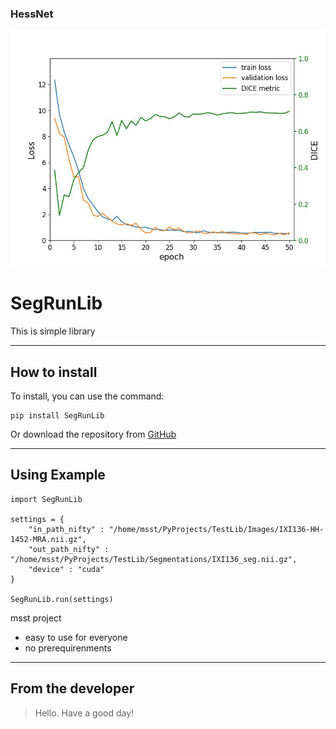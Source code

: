 ### HessNet
![alt text](loss.jpg)
# **SegRunLib** #

This is simple library 

----------


## How to install ##
To install, you can use the command:

    pip install SegRunLib

Or download the repository from [GitHub](https://github.com/NotYourLady/SegRunLib)

----------

## Using Example ##
```
import SegRunLib

settings = {
    "in_path_nifty" : "/home/msst/PyProjects/TestLib/Images/IXI136-HH-1452-MRA.nii.gz",
    "out_path_nifty" : "/home/msst/PyProjects/TestLib/Segmentations/IXI136_seg.nii.gz",
    "device" : "cuda"
}

SegRunLib.run(settings)
```

msst project  
- easy to use for everyone
- no prerequirenments
  
----------


## From the developer ##

> Hello. Have a good day!
  

